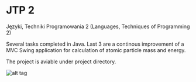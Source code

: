 # JTP 2
Języki, Techniki Programowania 2 (Languages, Techniques of Programming 2)

Several tasks completed in Java. Last 3 are a continous improvement of a MVC Swing application for calculation of atomic particle mass and energy.

The project is aviable under project directory.

![alt tag](https://cloud.githubusercontent.com/assets/8882153/14538127/737e73fe-027a-11e6-92b0-ef7ae0389875.PNG)
